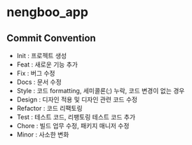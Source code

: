 # nengboo_app

## Commit Convention

- Init : 프로젝트 생성
- Feat : 새로운 기능 추가
- Fix : 버그 수정
- Docs : 문서 수정
- Style : 코드 formatting, 세미콜론(;) 누락, 코드 변경이 없는 경우
- Design : 디자인 적용 및 디자인 관련 코드 수정
- Refactor : 코드 리팩토링
- Test : 테스트 코드, 리팽토링 테스트 코드 추가
- Chore : 빌드 업무 수정, 패키지 매니저 수정
- Minor : 사소한 변화
